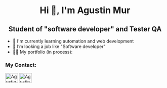 <h1 align="center">Hi 👋, I'm Agustin Mur</h1>
<h2 align="center">Student of "software developer" and Tester QA</h2>

* 📖 I'm currently learning automation and web development
* 🔎 I’m looking a job like "Software developer"
* 👨‍💻 My portfolio (in process):

<h3>My Contact:</h3>
<a href="https://www.linkedin.com/in/agustinmur21/"><img align="center" src="https://github.com/AgustinMur/AgustinMur/assets/157962555/84660aba-919c-40f9-9714-6add71735f93" alt="AgustinMur" height="30" width="40" /></a>
<a href="https://www.instagram.com/agusmur_/"><img align="center" src="https://github.com/AgustinMur/AgustinMur/assets/157962555/63d79002-e2f4-438a-a231-9c0738f283ac" alt="AgustinMur" height="30" width="40" /</a>

